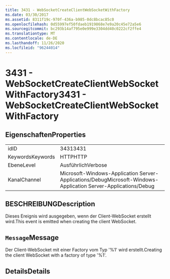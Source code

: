 ```yaml
---
title: 3431 - WebSocketCreateClientWebSocketWithFactory
ms.date: 03/30/2017
ms.assetid: 8311f19c-970f-436a-b985-0dc8bcac85c0
ms.openlocfilehash: 0d55997ef50fdaeb1919868e7e9a20c45e72a5e6
ms.sourcegitcommit: bc293b14af795e0e999e3304dd40c0222cf2ffe4
ms.translationtype: MT
ms.contentlocale: de-DE
ms.lasthandoff: 11/26/2020
ms.locfileid: "96244014"
---
```

# <a name="3431---websocketcreateclientwebsocketwithfactory"></a><span data-ttu-id="bb243-102">3431 - WebSocketCreateClientWebSocketWithFactory</span><span class="sxs-lookup"><span data-stu-id="bb243-102">3431 - WebSocketCreateClientWebSocketWithFactory</span></span>

## <a name="properties"></a><span data-ttu-id="bb243-103">Eigenschaften</span><span class="sxs-lookup"><span data-stu-id="bb243-103">Properties</span></span>  
  
|||  
|-|-|  
|<span data-ttu-id="bb243-104">id</span><span class="sxs-lookup"><span data-stu-id="bb243-104">ID</span></span>|<span data-ttu-id="bb243-105">3431</span><span class="sxs-lookup"><span data-stu-id="bb243-105">3431</span></span>|  
|<span data-ttu-id="bb243-106">Keywords</span><span class="sxs-lookup"><span data-stu-id="bb243-106">Keywords</span></span>|<span data-ttu-id="bb243-107">HTTP</span><span class="sxs-lookup"><span data-stu-id="bb243-107">HTTP</span></span>|  
|<span data-ttu-id="bb243-108">Ebene</span><span class="sxs-lookup"><span data-stu-id="bb243-108">Level</span></span>|<span data-ttu-id="bb243-109">Ausführlich</span><span class="sxs-lookup"><span data-stu-id="bb243-109">Verbose</span></span>|  
|<span data-ttu-id="bb243-110">Kanal</span><span class="sxs-lookup"><span data-stu-id="bb243-110">Channel</span></span>|<span data-ttu-id="bb243-111">Microsoft-Windows-Application Server-Applications/Debug</span><span class="sxs-lookup"><span data-stu-id="bb243-111">Microsoft-Windows-Application Server-Applications/Debug</span></span>|  
  
## <a name="description"></a><span data-ttu-id="bb243-112">BESCHREIBUNG</span><span class="sxs-lookup"><span data-stu-id="bb243-112">Description</span></span>  

 <span data-ttu-id="bb243-113">Dieses Ereignis wird ausgegeben, wenn der Client-WebSocket erstellt wird.</span><span class="sxs-lookup"><span data-stu-id="bb243-113">This event is emitted when creating the client WebSocket.</span></span>  
  
## <a name="message"></a><span data-ttu-id="bb243-114">`Message`</span><span class="sxs-lookup"><span data-stu-id="bb243-114">Message</span></span>  

 <span data-ttu-id="bb243-115">Der Client-WebSocket mit einer Factory vom Typ '%1' wird erstellt.</span><span class="sxs-lookup"><span data-stu-id="bb243-115">Creating the client WebSocket with a factory of type '%1'.</span></span>  
  
## <a name="details"></a><span data-ttu-id="bb243-116">Details</span><span class="sxs-lookup"><span data-stu-id="bb243-116">Details</span></span>

